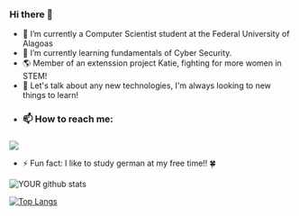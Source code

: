### Hi there 👋

- 🔭 I’m currently a Computer Scientist student at the Federal University of Alagoas
- 🌱 I’m currently learning fundamentals of Cyber Security.
- :earth_americas: Member of an extenssion project Katie, fighting for more women in STEM!   
- 💬 Let's talk about any new technologies, I'm always looking to new things to learn! 
- <h3> 📫 How to reach me:<h3/> 
[<img src="https://img.shields.io/badge/linkedin-%230077B5.svg?&style=for-the-badge&logo=linkedin&logoColor=white" />](https://www.linkedin.com/in/paloma-lacerda-96056a1a8) 

- ⚡ Fun fact: I like to study german at my free time!! :four_leaf_clover:


![YOUR github stats](https://github-readme-stats.vercel.app/api?username=palomallacerda)
  
[![Top Langs](https://github-readme-stats.vercel.app/api/top-langs/?username=anuraghazra)](https://github.com/palomallacerda/github-readme-stats)
